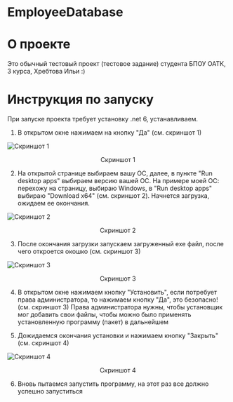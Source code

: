 # EmployeeDatabase
# О проекте
Это обычный тестовый проект (тестовое задание) студента БПОУ ОАТК, 3 курса, Хребтова Ильи :)
# Инструкция по запуску
При запуске проекта требует установку .net 6, устанавливаем.
1) В открытом окне нажимаем на кнопку "Да" (см. скриншот 1)

![Скриншот 1](https://i.ibb.co/Vm4X89s/1.jpg)
<p align="center">Скриншот 1</p>


2) На открытой странице выбираем вашу ОС, далее, в пункте "Run desktop apps" выбираем версию вашей ОС.
    На примере моей ОС: перехожу на страницу, выбираю Windows, в "Run desktop apps" выбираю "Download x64" (см. скриншот 2).
    Начнется загрузка, ожидаем ее окончания.
    
![Скриншот 2](https://i.ibb.co/5W2cxpm/2.jpg)
<center>Скриншот 2</center>

3) После окончания загрузки запускаем загруженный exe файл, после чего откроется окошко (см. скриншот 3)

![Скриншот 3](https://i.ibb.co/XF1251T/3.jpg "Скриншот 3")
<center>Скриншот 3</center>

4) В открытом окне нажимаем кнопку "Установить", если потребует права администратора, то нажимаем кнопку "Да", это безопасно! (см. скриншот 3) Права администратора нужны, чтобы установщик мог добавить свои файлы, чтобы можно было применять установленную программу (пакет) в дальнейшем

5) Дожидаемся окончания установки и нажимаем кнопку "Закрыть" (см. скриншот 4)

![Скриншот 4](https://i.ibb.co/C0Ywyd8/4.jpg "Скриншот 4")
<center>Скриншот 4</center>

6) Вновь пытаемся запустить программу, на этот раз все должно успешно запуститься
